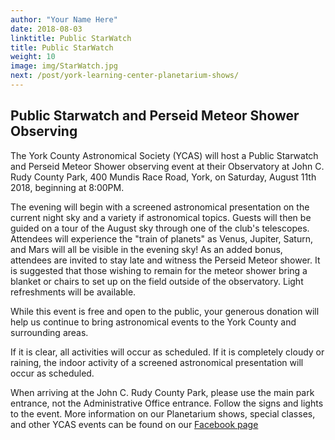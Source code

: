 ```yaml
---
author: "Your Name Here"
date: 2018-08-03
linktitle: Public StarWatch
title: Public StarWatch
weight: 10
image: img/StarWatch.jpg
next: /post/york-learning-center-planetarium-shows/
---
```


## Public Starwatch and Perseid Meteor Shower Observing

The York County Astronomical Society (YCAS) will host a Public Starwatch and Perseid Meteor Shower observing event at their Observatory at John C. Rudy County Park, 400 Mundis Race Road, York, on Saturday, August 11th 2018, beginning at 8:00PM.

The evening will begin with a screened astronomical presentation on the current night sky and a variety if astronomical topics. Guests will then be guided on a tour of the August sky through one of the club's telescopes. Attendees will experience the "train of planets" as Venus, Jupiter, Saturn, and Mars will all be visible in the evening sky! As an added bonus, attendees are invited to stay late and witness the Perseid Meteor shower. It is suggested that those wishing to remain for the meteor shower bring a blanket or chairs to set up on the field outside of the observatory. Light refreshments will be available.

While this event is free and open to the public, your generous donation will help us continue to bring astronomical events to the York County and surrounding areas.

If it is clear, all activities will occur as scheduled. If it is completely cloudy or raining, the indoor activity of a screened astronomical presentation will occur as scheduled.

When arriving at the John C. Rudy County Park, please use the main park entrance, not the Administrative Office entrance. Follow the signs and lights to the event. More information on our Planetarium shows, special classes, and other YCAS events can be found on our [Facebook page](https://www.facebook.com/astroyork)
